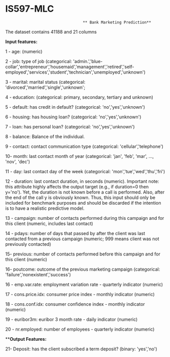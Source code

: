 # IS597-MLC
                                      ** Bank Marketing Prediction**

The dataset contains 41188 and 21 columns

**Input features:**

1 - age: (numeric)

2 - job: type of job (categorical: 'admin.','blue-collar','entrepreneur','housemaid','management','retired','self-employed','services','student','technician','unemployed','unknown')

3 - marital: marital status (categorical: 'divorced','married','single','unknown'; 

4 - education: (categorical: primary, secondary, tertiary and unknown)

5 - default: has credit in default? (categorical: 'no','yes','unknown')

6 - housing: has housing loan? (categorical: 'no','yes','unknown')

7 - loan: has personal loan? (categorical: 'no','yes','unknown')

8 - balance: Balance of the individual.

9 - contact: contact communication type (categorical: 'cellular','telephone')

10- month: last contact month of year (categorical: 'jan', 'feb', 'mar', ..., 'nov', 'dec')

11 - day: last contact day of the week (categorical: 'mon','tue','wed','thu','fri')

12 - duration: last contact duration, in seconds (numeric). Important note: this attribute highly affects the output target (e.g., if duration=0 then y='no'). Yet, the duration is not known before a call is performed. Also, after the end of the call y is obviously known. Thus, this input should only be included for benchmark purposes and should be discarded if the intention is to have a realistic predictive model.

13 - campaign: number of contacts performed during this campaign and for this client (numeric, includes last contact)

14 - pdays: number of days that passed by after the client was last contacted from a previous campaign (numeric; 999 means client was not previously contacted)

15- previous: number of contacts performed before this campaign and for this client (numeric)

16- poutcome: outcome of the previous marketing campaign (categorical: 'failure','nonexistent','success')

16 - emp.var.rate: employment variation rate - quarterly indicator (numeric)

17 - cons.price.idx: consumer price index - monthly indicator (numeric) 

18 - cons.conf.idx: consumer confidence index - monthly indicator (numeric) 

19 - euribor3m: euribor 3 month rate - daily indicator (numeric)

20 - nr.employed: number of employees - quarterly indicator (numeric)


****Output Features:**

21- Deposit: has the client subscribed a term deposit? (binary: 'yes','no')

